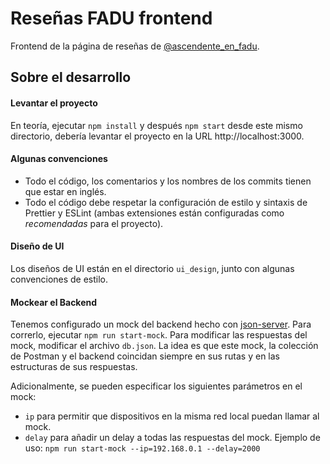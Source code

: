 # Reseñas FADU frontend

Frontend de la página de reseñas de [@ascendente_en_fadu](https://www.instagram.com/ascendente_en_fadu/?hl=es).

## Sobre el desarrollo

#### Levantar el proyecto

En teoría, ejecutar `npm install` y después `npm start` desde este mismo directorio, debería levantar el proyecto en la URL http://localhost:3000.

#### Algunas convenciones

- Todo el código, los comentarios y los nombres de los commits tienen que estar en inglés.
- Todo el código debe respetar la configuración de estilo y sintaxis de Prettier y ESLint (ambas extensiones están configuradas como _recomendadas_ para el proyecto).

#### Diseño de UI

Los diseños de UI están en el directorio `ui_design`, junto con algunas convenciones de estilo.

#### Mockear el Backend

Tenemos configurado un mock del backend hecho con [json-server](https://github.com/typicode/json-server). Para correrlo, ejecutar `npm run start-mock`. Para modificar las respuestas del mock, modificar el archivo `db.json`. La idea es que este mock, la colección de Postman y el backend coincidan siempre en sus rutas y en las estructuras de sus respuestas.

Adicionalmente, se pueden especificar los siguientes parámetros en el mock:

- `ip` para permitir que dispositivos en la misma red local puedan llamar al mock.
- `delay` para añadir un delay a todas las respuestas del mock.
  Ejemplo de uso: `npm run start-mock --ip=192.168.0.1 --delay=2000`
